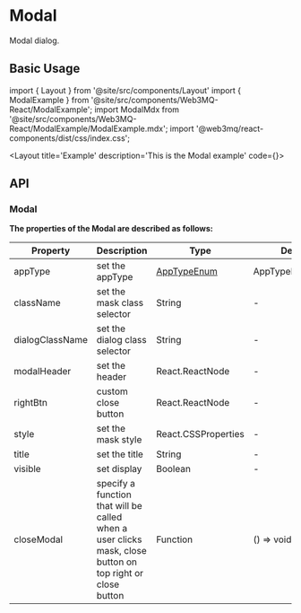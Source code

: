 # Modal
Modal dialog.

## Basic Usage

import { Layout } from '@site/src/components/Layout'
import { ModalExample } from '@site/src/components/Web3MQ-React/ModalExample';
import ModalMdx from '@site/src/components/Web3MQ-React/ModalExample/ModalExample.mdx';
import '@web3mq/react-components/dist/css/index.css';

<Layout
title='Example'
description='This is the Modal example'
code={<ModalMdx />}>
<ModalExample />
</Layout>

## API
### Modal
**The properties of the Modal are described as follows:**

| Property         | Description                      | Type                                      | Default       | required |
| ---------------- | -------------------------------- | ----------------------------------------- | ------------- | -------- |
|  appType         | set the appType                  |[AppTypeEnum](/docs/Ethos-UI-Components/Ethos-React/chatComponent/Chat#apptypeenum) |  AppTypeEnum["pc"]       |  false   |
|  className       | set the mask class selector      | String                                    |    -          |  false   |
|  dialogClassName | set the dialog class selector    | String                                    |    -          |  false   |
|  modalHeader     | set the header                   | React.ReactNode                           |    -          |  false   |
|  rightBtn        | custom close button              | React.ReactNode                           |    -          |  false   |
|  style           | set the mask style               | React.CSSProperties                       |    -          |  false   |
|  title           | set the title                    | String                                    |    -          |  false   |
|  visible         | set display                      | Boolean                                   |    -          |  true    |
|  closeModal      | specify a function that will be called when a user clicks mask, close button on top right or close button | Function                                  | () => void     |  false   |